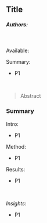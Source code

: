 ## Title
##### Authors: 
<br />

Available: <br />

Summary:  
- P1

<br />

> Abstract

### Summary
Intro:  
- P1

Method:
- P1

Results:
- P1

<br />

*Insights:*
- P1
